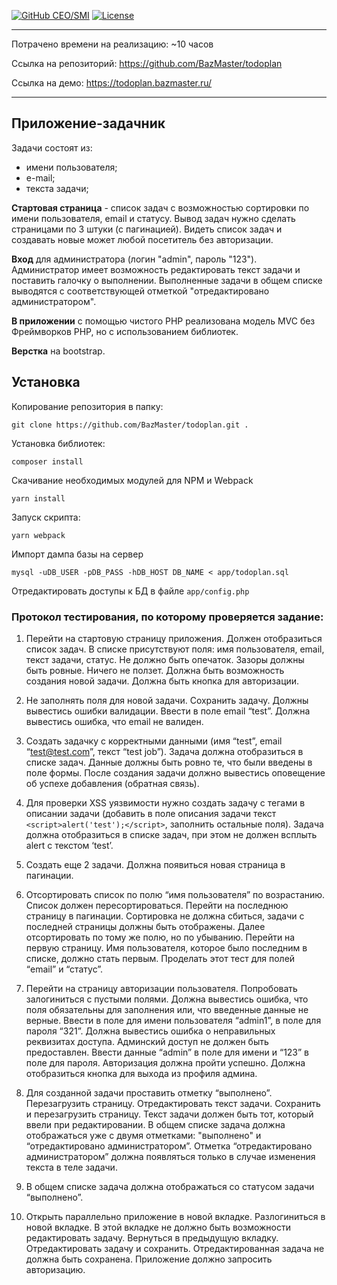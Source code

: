 [![GitHub CEO/SMI](https://img.shields.io/badge/developer-BazMaster-blue.svg)](https://github.com/BazMaster)
[![License](https://img.shields.io/badge/License-MIT-blue.svg)](https://mit-license.org/)

---

Потрачено времени на реализацию: ~10 часов

Ссылка на репозиторий: https://github.com/BazMaster/todoplan

Ссылка на демо: https://todoplan.bazmaster.ru/

-----


## Приложение-задачник

Задачи состоят из:

- имени пользователя;
- е-mail;
- текста задачи;

**Стартовая страница** - список задач с возможностью сортировки по имени пользователя, email и статусу. Вывод задач нужно сделать страницами по 3 штуки (с пагинацией). Видеть список задач и создавать новые может любой посетитель без авторизации.

**Вход** для администратора (логин "admin", пароль "123"). Администратор имеет возможность редактировать текст задачи и 
поставить галочку о выполнении. Выполненные задачи в общем списке выводятся с соответствующей отметкой "отредактировано администратором".

**В приложении** с помощью чистого PHP реализована модель MVC без Фреймворков PHP, но с использованием библиотек. 

**Верстка** на bootstrap.


## Установка

Копирование репозитория в папку:
```
git clone https://github.com/BazMaster/todoplan.git .
```

Установка библиотек:
```
composer install
```

Скачивание необходимых модулей для NPM и Webpack
```
yarn install
```

Запуск скрипта:
``` 
yarn webpack
```

Импорт дампа базы на сервер
``` 
mysql -uDB_USER -pDB_PASS -hDB_HOST DB_NAME < app/todoplan.sql
```

Отредактировать доступы к БД в файле `app/config.php`


### Протокол тестирования, по которому проверяется задание:

1. Перейти на стартовую страницу приложения. Должен отобразиться список задач. В списке присутствуют поля: имя пользователя, email, текст задачи, статус. Не должно быть опечаток. Зазоры должны быть ровные. Ничего не ползет. Должна быть возможность создания новой задачи. Должна быть кнопка для авторизации.

2. Не заполнять поля для новой задачи. Сохранить задачу. Должны вывестись ошибки валидации. Ввести в поле email “test”. Должна вывестись ошибка, что email не валиден.

3. Создать задачку с корректными данными (имя “test”, email “test@test.com”, текст “test job”). Задача должна отобразиться в списке задач. Данные должны быть ровно те, что были введены в поле формы. После создания задачи должно вывестись оповещение об успехе добавления (обратная связь).

4. Для проверки XSS уязвимости нужно создать задачу с тегами в описании задачи (добавить в поле описания задачи текст `<script>alert('test');</script>`, заполнить остальные поля). Задача должна отобразиться в списке задач, при этом не должен всплыть alert c текстом ‘test’.

5. Создать еще 2 задачи. Должна появиться новая страница в пагинации.

6. Отсортировать список по полю “имя пользователя” по возрастанию. Список должен пересортироваться. Перейти на последнюю страницу в пагинации. Сортировка не должна сбиться, задачи с последней страницы должны быть отображены. Далее отсортировать по тому же полю, но по убыванию. Перейти на первую страницу. Имя пользователя, которое было последним в списке, должно стать первым. Проделать этот тест для полей “email” и “статус”.

7. Перейти на страницу авторизации пользователя. Попробовать залогиниться с пустыми полями. Должна вывестись ошибка, что поля обязательны для заполнения или, что введенные данные не верные. Ввести в поле для имени пользователя “admin1”, в поле для пароля “321”. Должна вывестись ошибка о неправильных реквизитах доступа. Админский доступ не должен быть предоставлен. Ввести данные “admin” в поле для имени и “123” в поле для пароля. Авторизация должна пройти успешно. Должна отобразиться кнопка для выхода из профиля админа.

8. Для созданной задачи проставить отметку “выполнено”. Перезагрузить страницу.
Отредактировать текст задачи. Сохранить и перезагрузить страницу. Текст задачи должен быть тот, который ввели при редактировании. В общем списке задача должна отображаться уже с двумя отметками: "выполнено" и “отредактировано администратором”. Отметка “отредактировано администратором” должна появляться только в случае изменения текста в теле задачи.

9. В общем списке задача должна отображаться со статусом задачи “выполнено”.

10. Открыть параллельно приложение в новой вкладке. Разлогиниться в новой вкладке. В этой вкладке не должно быть возможности редактировать задачу. Вернуться в предыдущую вкладку. Отредактировать задачу и сохранить. Отредактированная задача не должна быть сохранена. Приложение должно запросить авторизацию.
